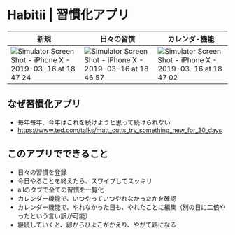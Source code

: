 # Habitii | 習慣化アプリ
| 新規 | 日々の習慣 | カレンダ-機能 |
|---|---|---|
|![Simulator Screen Shot - iPhone X - 2019-03-16 at 18 47 24](https://user-images.githubusercontent.com/22650523/54473580-1b40e500-481d-11e9-9b72-063c3d9e4071.png)|![Simulator Screen Shot - iPhone X - 2019-03-16 at 18 46 57](https://user-images.githubusercontent.com/22650523/54473583-21cf5c80-481d-11e9-87a1-d0d0e3d66db9.png)|![Simulator Screen Shot - iPhone X - 2019-03-16 at 18 47 02](https://user-images.githubusercontent.com/22650523/54473605-4fb4a100-481d-11e9-83e6-095e00a84a6f.png)|


## なぜ習慣化アプリ
- 毎年毎年、今年はこれを続けようと思って続けられない
- https://www.ted.com/talks/matt_cutts_try_something_new_for_30_days


## このアプリでできること
- 日々の習慣を登録
- 今日やることを終えたら、スワイプしてスッキリ
- allのタブで全ての習慣を一覧化
- カレンダー機能で、いつやっていつやれなかったかを確認
- カレンダー機能で、やれなかった日も、やれたことに編集（別の日に二倍やったという言い訳が可能）
- 継続していくと、卵からひよこがかえり、やがて鶏になる
